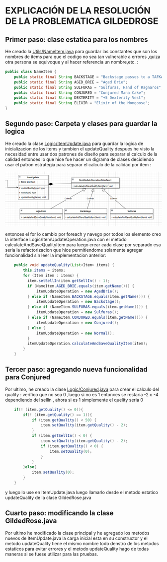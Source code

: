 # EXPLICACIÓN DE LA RESOLUCIÓN DE LA PROBLEMATICA GILDEDROSE

## **Primer paso: clase estatica para los nombres**

He creado la [Utils/NameItem.java](https://github.com/usuario/repositorio/blob/main/src/MostrarImagen.java) para guardar las constantes que son los nombres de items para que el codigo no sea tan vulnerable a errores ,quiza otra persona se equivoque y al hacer referencia un nombre,etc. :

```java
public class NameItem {
    public static final String BACKSTAGE = "Backstage passes to a TAFKAL80ETC concert";
    public static final String AGED_BRIE = "Aged Brie";
    public static final String SULFURAS = "Sulfuras, Hand of Ragnaros";
    public static final String CONJURED = "Conjured Mana Cake";
    public static final String DEXTERITY = "+5 Dexterity Vest";
    public static final String ELIXIR = "Elixir of the Mongoose";
}

```

## **Segundo paso: Carpeta y clases para guardar la logica**

He creado la clase [Logic/ItemUpdate.java](https://github.com/usuario/repositorio/blob/main/src/MostrarImagen.java) para guardar la logica de inicializacion de los items y tambien el updateQuality despues he visto la necesidad entre usar dos patrones de diseño para separar el calculo de la calidad entonces lo que hice fue hacer un digrama de clases decidiendo usar el patron estrategia para separar el calculo de la calidad por item :

![1746468504362](image/README/1746468504362.png)

entonces el for lo cambio por foreach y navego por todos los elemento creo la interface Logic/ItemUpdateOperation.java con el metodo calculateAndSaveQualityItem para luego crear cada clase por separado esa seria la refactorizacion que hice permitiendome solamente agregar funcionalidad sin leer la implementacion anterior:

```java
    public void updateQuality(List<Item> items) {
        this.items = items;
        for (Item item : items) {
          item.setSellIn(item.getSellIn() - 1);
          if (NameItem.AGED_BRIE.equals(item.getName())) {
              itemUpdateOperation = new AgedBrie();
          } else if (NameItem.BACKSTAGE.equals(item.getName())) {
              itemUpdateOperation = new Backstage();
          } else if (NameItem.SULFURAS.equals(item.getName())) {
              itemUpdateOperation = new Sulfuras();
          } else if (NameItem.CONJURED.equals(item.getName())) {
              itemUpdateOperation = new Conjured();
          } else {
              itemUpdateOperation = new Normal();
          }
          itemUpdateOperation.calculateAndSaveQualityItem(item);
        }
    }

```

## **Tercer paso: agregando nueva funcionalidad para Conjured**

Por ultimo, he creado la clase [Logic/Conjured.java](https://github.com/usuario/repositorio/blob/main/src/MostrarImagen.java) para crear el calculo del quality : verifico que no sea 0 ,luego si no es 1 entonces se restaria -2 o -4 dependiendo del sellin , ahora si es 1 simplemente el quelity seria 0

```java
    if(! (item.getQuality() <= 0)){
        if(! (item.getQuality() == 1)){
            if (item.getQuality() < 50) {
                item.setQuality(item.getQuality() - 2);
            }
            if (item.getSellIn() < 0) {
                item.setQuality(item.getQuality() - 2);
                if (item.getQuality() < 0) {
                    item.setQuality(0);
                }
            }
        }else{
            item.setQuality(0);
        }
    }
```

y luego lo use en ItemUpdate.java luego llamarlo desde el metodo estatico updateQuality de la clase GildedRose.java

## Cuarto paso: modificando la clase GildedRose.java

Por ultimo he modificado la clase principal y he agregado los metodos nuevos de ItemUpdate.java la carga inicial esta en su constructor y el metodo updateQuality tiene el mismo nombre todo denstro de los metodos estaticos para evitar errores y el metodo updateQuality hago de todas maneras si se fuese utilizar para las pruebas.
